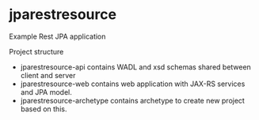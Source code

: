# jparestresource
Example Rest JPA application

Project structure
* jparestresource-api contains WADL and xsd schemas shared between client and server
* jparestresource-web contains web application with JAX-RS services and JPA model.
* jparestresource-archetype contains archetype to create new project based on this.